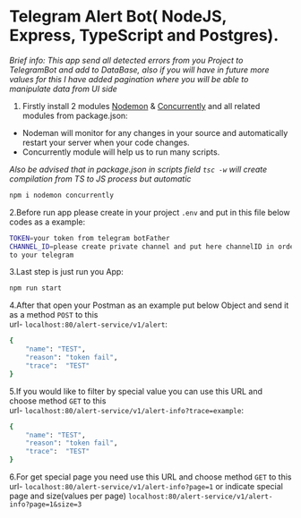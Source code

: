 # Telegram Alert Bot( NodeJS, Express, TypeScript and Postgres). 

*Brief info: This app send all detected errors from you Project to TelegramBot and add to DataBase, also if you will have in future more values for this I have added pagination where you will be able to manipulate data from UI side*

1. Firstly install 2 modules [Nodemon](https://www.npmjs.com/package/nodemon) & [Concurrently](https://www.npmjs.com/package/concurrently) and all related modules from package.json:<br>
 - Nodeman will monitor for any changes in your source and automatically restart your server when your code changes.<br>
 - Concurrently module will help us to run  many scripts.<br>
 
*Also be advised that in package.json in scripts field `tsc -w` will create compilation from TS to JS process but automatic*
```bash
npm i nodemon concurrently
```

2.Before run app please create in your project `.env` and put in this file below codes as a example:
```bash
TOKEN=your token from telegram botFather
CHANNEL_ID=please create private channel and put here channelID in order to send all messages by this ID 
to your telegram
```

3.Last step is just run you App:
```bash
npm run start
```

4.After that open your Postman as an example put below Object and send it as a method `POST` to this <br>
url- `localhost:80/alert-service/v1/alert`:
```bash
{
    "name": "TEST",
    "reason": "token fail",
    "trace":  "TEST"
}
```

5.If you would like to filter by special value you can use this URL and choose method `GET` to this <br>
url- `localhost:80/alert-service/v1/alert-info?trace=example`:
```bash
{
    "name": "TEST",
    "reason": "token fail",
    "trace":  "TEST"
}
```

6.For get special page you need use this URL and choose method `GET` to this <br>
url- `localhost:80/alert-service/v1/alert-info?page=1` or indicate special page and size(values per page) `localhost:80/alert-service/v1/alert-info?page=1&size=3`


